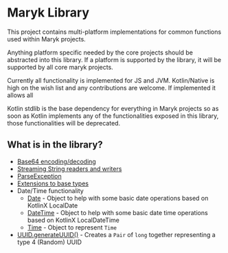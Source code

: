 # Maryk Library

This project contains multi-platform implementations for common functions used within Maryk projects.

Anything platform specific needed by the core projects should be abstracted into this library. If a 
platform is supported by the library, it will be supported by all core maryk projects.

Currently all functionality is implemented for JS and JVM. Kotlin/Native is high on the wish list and any 
contributions are welcome. If implemented it allows all

Kotlin stdlib is the base dependency for everything in Maryk projects so as soon as Kotlin implements
any of the functionalities exposed in this library, those functionalities will be deprecated.

## What is in the library?

-  [Base64 encoding/decoding](src/commonMain/kotlin/maryk/lib/bytes/Base64.kt)
-  [Streaming String readers and writers](src/commonMain/kotlin/maryk/lib/bytes/String.kt)
-  [ParseException](src/commonMain/kotlin/maryk/lib/exceptions/ParseException.kt)
-  [Extensions to base types](src/commonMain/kotlin/maryk/lib/extensions)
-  Date/Time functionality
   * [Date](src/commonMain/kotlin/maryk/lib/time/Date.kt) - 
     Object to help with some basic date operations based on KotlinX LocalDate
   * [DateTime](src/commonMain/kotlin/maryk/lib/time/DateTime.kt) -
     Object to help with some basic date time operations based on KotlinX LocalDateTime
   * [Time](src/commonMain/kotlin/maryk/lib/time/Time.kt) - 
     Object to represent `Time`
- [UUID.generateUUID()](src/commonMain/kotlin/maryk/lib/uuid/UUID.kt) - 
  Creates a `Pair` of `long` together representing a type 4 (Random) UUID 
